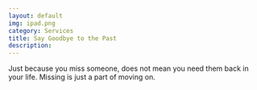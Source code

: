 ```yaml
---
layout: default
img: ipad.png
category: Services
title: Say Goodbye to the Past
description: 
---
```

Just because you miss someone, 
does not mean you need them back in your life. 
Missing is just a part of moving on.
